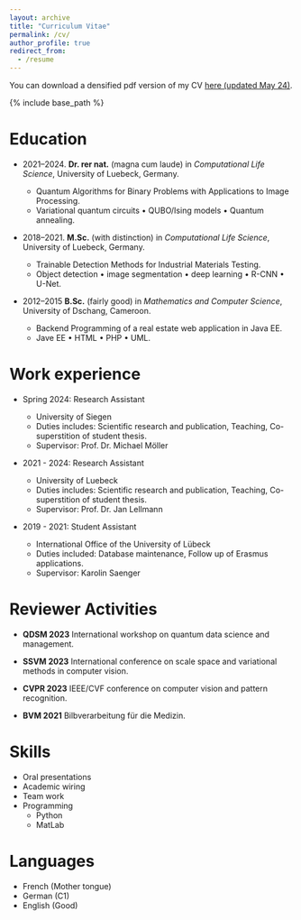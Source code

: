 ```yaml
---
layout: archive
title: "Curriculum Vitae"
permalink: /cv/
author_profile: true
redirect_from:
  - /resume
---
```


You can download a densified pdf version of my CV [here (updated May 24)](../files/CV_KueteMeli.pdf).

{% include base_path %}

Education
======
* 2021–2024. 
**Dr. rer nat.** (magna cum laude) in *Computational Life Science*, University of Luebeck, Germany.

  * Quantum Algorithms for Binary Problems with Applications to Image Processing.
  * Variational quantum circuits • QUBO/Ising models • Quantum annealing.

* 2018–2021.
**M.Sc.** (with distinction) in *Computational Life Science*, University of Luebeck, Germany.
  
  * Trainable Detection Methods for Industrial Materials Testing.
  * Object detection • image segmentation • deep learning • R-CNN • U-Net.

* 2012–2015
**B.Sc.** (fairly good) in *Mathematics and Computer Science*, University of Dschang, Cameroon.

  * Backend Programming of a real estate web application in Java EE.
  * Jave EE • HTML • PHP • UML.


Work experience
======
* Spring 2024: Research Assistant
  * University of Siegen
  * Duties includes: Scientific research and publication, Teaching, Co-superstition of student thesis.
  * Supervisor: Prof. Dr. Michael Möller

* 2021 - 2024: Research Assistant
  * University of Luebeck
  * Duties includes: Scientific research and publication, Teaching, Co-superstition of student thesis.
  * Supervisor: Prof. Dr. Jan Lellmann

* 2019 - 2021: Student Assistant
  * International Office of the University of Lübeck
  * Duties included: Database maintenance, Follow up of Erasmus applications.
  * Supervisor: Karolin Saenger


Reviewer Activities
======
- **QDSM 2023** International workshop on quantum data science and management.

- **SSVM 2023** International conference on scale space and variational methods in
computer vision.

- **CVPR 2023** IEEE/CVF conference on computer vision and pattern recognition.

- **BVM 2021** Bilbverarbeitung für die Medizin.

Skills
======
* Oral presentations
* Academic wiring
* Team work
* Programming
  * Python
  * MatLab


Languages
======
* French (Mother tongue)
* German (C1)
* English (Good)